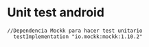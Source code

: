 # Unit test android

```
//Dependencia Mockk para hacer test unitario
  testImplementation "io.mockk:mockk:1.10.2"
```
